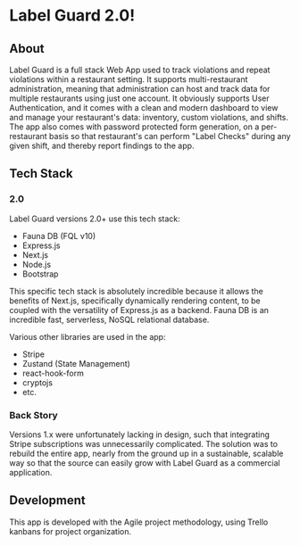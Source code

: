 # Label Guard 2.0!

## About

Label Guard is a full stack Web App used to track violations and repeat violations within a restaurant setting. It supports multi-restaurant administration, meaning that administration can host and track data for multiple restaurants using just one account. It obviously supports User Authentication, and it comes with a clean and modern dashboard to view and manage your restaurant's data: inventory, custom violations, and shifts. The app also comes with password protected form generation, on a per-restaurant basis so that restaurant's can perform "Label Checks" during any given shift, and thereby report findings to the app.

## Tech Stack

### 2.0

Label Guard versions 2.0+ use this tech stack:

- Fauna DB (FQL v10)
- Express.js
- Next.js
- Node.js
- Bootstrap

This specific tech stack is absolutely incredible because it allows the benefits of Next.js, specifically dynamically rendering content, to be coupled with the versatility of Express.js as a backend. Fauna DB is an incredible fast, serverless, NoSQL relational database.

Various other libraries are used in the app:

- Stripe
- Zustand (State Management)
- react-hook-form
- cryptojs
- etc.

### Back Story

Versions 1.x were unfortunately lacking in design, such that integrating Stripe subscriptions was unnecessarily complicated. The solution was to rebuild the entire app, nearly from the ground up in a sustainable, scalable way so that the source can easily grow with Label Guard as a commercial application.

## Development

This app is developed with the Agile project methodology, using Trello kanbans for project organization.
